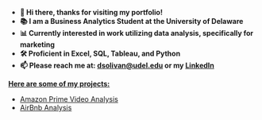 + **👋 Hi there, thanks for visiting my portfolio!**
+ **📚 I am a Business Analytics Student at the University of Delaware**
+ **📊 Currently interested in work utilizing data analysis, specifically for marketing**
+ **🛠️ Proficient in Excel, SQL, Tableau, and Python**
+ **📫 Please reach me at: dsolivan@udel.edu or my [LinkedIn](https://www.linkedin.com/in/dsolivan)**

<ins>**Here are some of my projects:**</ins>
+ [Amazon Prime Video Analysis](https://github.com/dsolivan/prime-data)
+ [AirBnb Analysis](https://github.com/dsolivan/airbnb_analysis)

<!--
**dsolivan/dsolivan** is a ✨ _special_ ✨ repository because its `README.md` (this file) appears on your GitHub profile.

Here are some ideas to get you started:

- 🔭 I’m currently working on ...
- 🌱 I’m currently learning ...
- 👯 I’m looking to collaborate on ...
- 🤔 I’m looking for help with ...
- 💬 Ask me about ...
- 📫 How to reach me: ...
- 😄 Pronouns: ...
- ⚡ Fun fact: ...
-->
